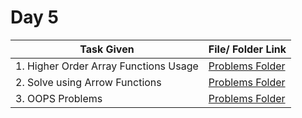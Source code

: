 
# Day 5
| Task Given | File/ Folder Link |
| ------------- | ------------- |
| 1. Higher Order Array Functions Usage   | [Problems Folder](https://github.com/Vsanku01/JavaScript-Foundation/tree/master/Day5-09-09/Array%20Functions)  |
| 2. Solve using Arrow Functions  | [Problems Folder](https://github.com/Vsanku01/JavaScript-Foundation/tree/master/Day5-09-09/Arrow%20Functions)  |
| 3. OOPS Problems | [Problems Folder](https://github.com/Vsanku01/JavaScript-Foundation/tree/master/Day5-09-09/OOPS)|
